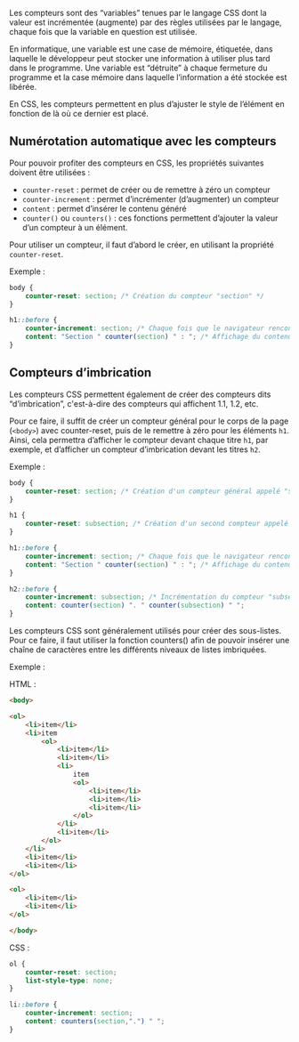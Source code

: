 Les compteurs sont des “variables” tenues par le langage CSS dont la valeur est incrémentée (augmente) par des règles utilisées par le langage, chaque fois que la variable en question est utilisée. 

En informatique, une variable est une case de mémoire, étiquetée, dans laquelle le développeur peut stocker une information à utiliser plus tard dans le programme. Une variable est “détruite” à chaque fermeture du programme et la case mémoire dans laquelle l’information a été stockée est libérée. 

En CSS, les compteurs permettent en plus d’ajuster le style de l’élément en fonction de là où ce dernier est placé. 

## Numérotation automatique avec les compteurs 

Pour pouvoir profiter des compteurs en CSS, les propriétés suivantes doivent être utilisées :

- ```counter-reset``` : permet de créer ou de remettre à zéro un compteur
- ```counter-increment``` : permet d’incrémenter (d’augmenter) un compteur
- ```content``` : permet d’insérer le contenu généré
- ```counter()``` ou ```counters()``` : ces fonctions permettent d’ajouter la valeur d’un compteur à un élément.

Pour utiliser un compteur, il faut d’abord le créer, en utilisant la propriété ```counter-reset```.

Exemple :

```css
body {
	counter-reset: section; /* Création du compteur "section" */
}

h1::before {
	counter-increment: section; /* Chaque fois que le navigateur rencontrera un titre h1, le compteur section est incrémenté */
	content: "Section " counter(section) " : "; /* Affichage du contenu */
}
```

## Compteurs d’imbrication

Les compteurs CSS permettent également de créer des compteurs dits “d’imbrication”, c'est-à-dire des compteurs qui affichent 1.1, 1.2, etc. 

Pour ce faire, il suffit de créer un compteur général pour le corps de la page (```<body>```) avec counter-reset, puis de le remettre à zéro pour les éléments ```h1```. Ainsi, cela permettra d’afficher le compteur devant chaque titre ```h1```, par exemple, et d’afficher un compteur d’imbrication devant les titres ```h2```.

Exemple :

```css
body {
	counter-reset: section; /* Création d'un compteur général appelé "section" */
}

h1 {
	counter-reset: subsection; /* Création d'un second compteur appelé subsection */
}

h1::before {
	counter-increment: section; /* Chaque fois que le navigateur rencontrera un titre h1, le compteur section est incrémenté */
	content: "Section " counter(section) " : "; /* Affichage du contenu */
}

h2::before {
	counter-increment: subsection; /* Incrémentation du compteur "subsection" pour créer un compteur d'imbrication */
	content: counter(section) ". " counter(subsection) " ";
}
```

Les compteurs CSS sont généralement utilisés pour créer des sous-listes. Pour ce faire, il faut utiliser la fonction counters() afin de pouvoir insérer une chaîne de caractères entre les différents niveaux de listes imbriquées.

Exemple :

HTML :

```html
<body>

<ol>
    <li>item</li>
    <li>item   
        <ol>
            <li>item</li>
            <li>item</li>
            <li>
                item
                <ol>
                    <li>item</li>
                    <li>item</li>
                    <li>item</li>
                </ol>
            </li>
            <li>item</li>
        </ol>
    </li>
    <li>item</li>
    <li>item</li>
</ol>

<ol>
    <li>item</li>
    <li>item</li>
</ol>

</body>
```

CSS :

```css
ol {
    counter-reset: section;
    list-style-type: none;
}

li::before {
    counter-increment: section;
    content: counters(section,".") " ";
}
```